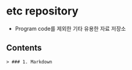 etc repository
==============
* Program code를 제외한 기타 유용한 자료 저장소

## Contents
    > ### 1. Markdown 
